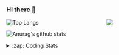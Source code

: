 ### Hi there 👋

<!--
**tao8687/tao8687** is a ✨ _special_ ✨ repository because its `README.md` (this file) appears on your GitHub profile.

Here are some ideas to get you started:

- 🔭 I’m currently working on ...
- 🌱 I’m currently learning ...
- 👯 I’m looking to collaborate on ...
- 🤔 I’m looking for help with ...
- 💬 Ask me about ...
- 📫 How to reach me: ...
- 😄 Pronouns: ...
- ⚡ Fun fact: ...
-->

<img align='right' src="https://media.giphy.com/media/M9gbBd9nbDrOTu1Mqx/giphy.gif" width="240">

  
![Top Langs](https://github-readme-stats.vercel.app/api/top-langs/?username=tao8687&layout=compact&title_color=23238E&text_color=A67D3D)

![Anurag's github stats](https://github-readme-stats.vercel.app/api?username=tao8687&show_icons=true&&text_color=A67D3D&title_color=23238E&show_icons=false&count_private=true&hide=stars)

<details>
  <summary>:zap: Coding Stats</summary>
  <br>
    
<!--START_SECTION:waka-->
![Code Time](http://img.shields.io/badge/Code%20Time-1%2C336%20hrs%207%20mins-blue)

![Profile Views](http://img.shields.io/badge/Profile%20Views-0-blue)

**🐱 My GitHub Data** 

> 📦 1.5 MB Used in GitHub's Storage 
 > 
> 🏆 163 Contributions in the Year 2023
 > 
> 🚫 Not Opted to Hire
 > 
> 📜 50 Public Repositories 
 > 
> 🔑 22 Private Repositories 
 > 
**I'm an Early 🐤** 

```text
🌞 Morning                1031 commits        █████████████████████░░░░   83.48 % 
🌆 Daytime                84 commits          ██░░░░░░░░░░░░░░░░░░░░░░░   06.80 % 
🌃 Evening                116 commits         ██░░░░░░░░░░░░░░░░░░░░░░░   09.39 % 
🌙 Night                  4 commits           ░░░░░░░░░░░░░░░░░░░░░░░░░   00.32 % 
```
📅 **I'm Most Productive on Wednesday** 

```text
Monday                   178 commits         ████░░░░░░░░░░░░░░░░░░░░░   14.41 % 
Tuesday                  165 commits         ███░░░░░░░░░░░░░░░░░░░░░░   13.36 % 
Wednesday                231 commits         █████░░░░░░░░░░░░░░░░░░░░   18.70 % 
Thursday                 156 commits         ███░░░░░░░░░░░░░░░░░░░░░░   12.63 % 
Friday                   174 commits         ████░░░░░░░░░░░░░░░░░░░░░   14.09 % 
Saturday                 170 commits         ███░░░░░░░░░░░░░░░░░░░░░░   13.77 % 
Sunday                   161 commits         ███░░░░░░░░░░░░░░░░░░░░░░   13.04 % 
```


📊 **This Week I Spent My Time On** 

```text
🕑︎ Time Zone: Asia/Shanghai

💬 Programming Languages: 
Bash                     14 hrs 5 mins       █████████████░░░░░░░░░░░░   52.48 % 
C                        11 hrs 12 mins      ██████████░░░░░░░░░░░░░░░   41.77 % 
Other                    1 hr 15 mins        █░░░░░░░░░░░░░░░░░░░░░░░░   04.72 % 
Markdown                 15 mins             ░░░░░░░░░░░░░░░░░░░░░░░░░   00.97 % 
Python                   0 secs              ░░░░░░░░░░░░░░░░░░░░░░░░░   00.05 % 

🔥 Editors: 
VS Code                  26 hrs 50 mins      █████████████████████████   100.00 % 

🐱‍💻 Projects: 
TS0845_208               26 hrs 14 mins      ████████████████████████░   97.76 % 
vc0768                   25 mins             ░░░░░░░░░░░░░░░░░░░░░░░░░   01.60 % 
TS0845_208_pad           6 mins              ░░░░░░░░░░░░░░░░░░░░░░░░░   00.41 % 
TS0845_208_gm            3 mins              ░░░░░░░░░░░░░░░░░░░░░░░░░   00.23 % 

💻 Operating System: 
Linux                    26 hrs 50 mins      █████████████████████████   100.00 % 
```

**I Mostly Code in Python** 

```text
Python                   9 repos             ████████░░░░░░░░░░░░░░░░░   31.03 % 
C++                      7 repos             ██████░░░░░░░░░░░░░░░░░░░   24.14 % 
JavaScript               2 repos             ██░░░░░░░░░░░░░░░░░░░░░░░   06.90 % 
Batchfile                1 repo              █░░░░░░░░░░░░░░░░░░░░░░░░   03.45 % 
HTML                     1 repo              █░░░░░░░░░░░░░░░░░░░░░░░░   03.45 % 
```



**Timeline**

![Lines of Code chart](https://raw.githubusercontent.com/tao8687/tao8687/master/assets/bar_graph.png)


 Last Updated on 10/06/2023 01:37:29 UTC
<!--END_SECTION:waka-->
</details>
